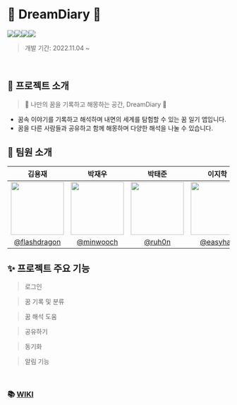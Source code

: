 # 🌙 DreamDiary 🌙



<img src="https://img.shields.io/badge/Kotlin-7F52FF?style=for-the-badge&Kotlin=Swift&logoColor=white"/><img src="https://img.shields.io/badge/Material-757575?style=for-the-badge&logo=materialdesign&logoColor=white"/><img src="https://img.shields.io/badge/Android-34A853?style=for-the-badge&logo=android&logoColor=white"/><img src="https://img.shields.io/badge/Firebase-FFCA28?style=for-the-badge&logo=Firebase&logoColor=white"/>


> 개발 기간: 2022.11.04 ~ 



<br>

## 📖 프로젝트 소개
> 🌙 나만의 꿈을 기록하고 해몽하는 공간, DreamDiary 🌙

- 꿈속 이야기를 기록하고 해석하며 내면의 세계를 탐험할 수 있는 꿈 일기 앱입니다.
- 꿈을 다른 사람들과 공유하고 함께 해몽하며 다양한 해석을 나눌 수 있습니다.


## 👥 팀원 소개

|                                      김용재                                       |                                      박재우                                       |                                     박태준                                      |                                     이지학                                      |
|:------------------------------------------------------------------------------:|:------------------------------------------------------------------------------:|:----------------------------------------------------------------------------:|:----------------------------------------------------------------------------:|
| <img src="https://avatars.githubusercontent.com/u/35221784?v=4" width="120" /> | <img src="https://avatars.githubusercontent.com/u/79406120?v=4" width="120" /> | <img src="https://avatars.githubusercontent.com/u/48433827?v=4" width="120"> | <img src="https://avatars.githubusercontent.com/u/48908552?v=4" width="120"> |
|                 [@flashdragon](https://github.com/flashdragon)                 |                    [@minwooch](https://github.com/minwooch)                    |                      [@ruh0n](https://github.com/ruh0n)                      |                    [@easyhak](https://github.com/easyhak)                    |


## ✨ 프로젝트 주요 기능

> 로그인

> 꿈 기록 및 분류

> 꿈 해석 도움

> 공유하기

> 동기화

> 알림 기능

<!-- ## 🏛️ 아키텍쳐 & 디자인 패턴 -->


</br>


### 📚 [WIKI](https://github.com/boostcampwm-2024/And01-DreamDiary/wiki)

